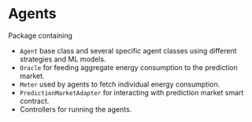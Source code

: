 # Agents

Package containing

*  `Agent` base class and several specific agent classes
using different strategies and ML models.
*  `Oracle` for feeding aggregate energy consumption to the prediction market.
*  `Meter` used by agents to fetch individual energy consumption.
*  `PredictionMarketAdapter` for interacting with prediction market smart contract.
*  Controllers for running the agents.
